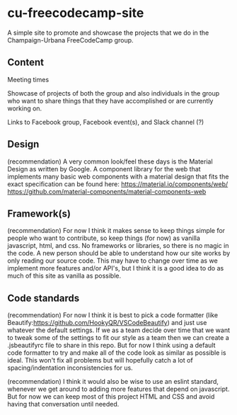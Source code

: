 # cu-freecodecamp-site
A simple site to promote and showcase the projects that we do in the Champaign-Urbana FreeCodeCamp group.

## Content
Meeting times

Showcase of projects of both the group and also individuals in the group who want to share things that they have accomplished or are currently working on.

Links to Facebook group, Facebook event(s), and Slack channel (?)

## Design
(recommendation) A very common look/feel these days is the Material Design as written by Google. A component library for the web that implements many basic web components with a material design that fits the exact specification can be found here:
https://material.io/components/web/
https://github.com/material-components/material-components-web

## Framework(s)
(recommendation) For now I think it makes sense to keep things simple for people who want to contribute, so keep things (for now) as vanilla javascript, html, and css. No frameworks or libraries, so there is no magic in the code. A new person should be able to understand how our site works by only reading our source code. This may have to change over time as we implement more features and/or API's, but I think it is a good idea to do as much of this site as vanilla as possible.

## Code standards
(recommendation) For now I think it is best to pick a code formatter (like Beautify:https://github.com/HookyQR/VSCodeBeautify) and just use whatever the default settings. If we as a team decide over time that we want to tweak some of the settings to fit our style as a team then we can create a .jsbeautifyrc file to share in this repo. But for now I think using a default code formatter to try and make all of the code look as similar as possible is ideal. This won't fix all problems but will hopefully catch a lot of spacing/indentation inconsistencies for us.

(recommendation) I think it would also be wise to use an eslint standard, whenever we get around to adding more features that depend on javascript. But for now we can keep most of this project HTML and CSS and avoid having that conversation until needed.
